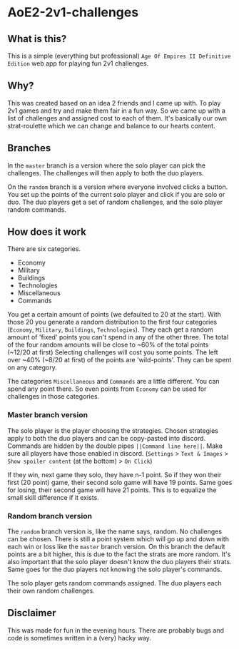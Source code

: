 # AoE2-2v1-challenges

## What is this?

This is a simple (everything but professional) `Age Of Empires II Definitive Edition` web app for playing fun 2v1 challenges.

## Why?

This was created based on an idea 2 friends and I came up with. 
To play 2v1 games and try and make them fair in a fun way. 
So we came up with a list of challenges and assigned cost to each of them.
It's basically our own strat-roulette which we can change and balance to our hearts content.

## Branches

In the `master` branch is a version where the solo player can pick the challenges.
The challenges will then apply to both the duo players. 

On the `random` branch is a version where everyone involved clicks a button.
You set up the points of the current solo player and click if you are solo or duo.
The duo players get a set of random challenges, and the solo player random commands.

## How does it work

There are six categories. 

- Economy
- Military
- Buildings
- Technologies
- Miscellaneous
- Commands

You get a certain amount of points (we defaulted to 20 at the start).
With those 20 you generate a random distribution to the first four categories
(`Economy`, `Military`, `Buildings`, `Technologies`). 
They each get a random amount of 'fixed' points you can't spend in any of the other three.
The total of the four random amounts will be close to ~60% of the total points (~12/20 at first)
Selecting challenges will cost you some points. The left over ~40% (~8/20 at first) of the points are 'wild-points'.
They can be spent on any category. 

The categories `Miscellaneous` and `Commands` are a little different. You can spend any point there.
So even points from `Economy` can be used for challenges in those categories.

### Master branch version

The solo player is the player choosing the strategies. 
Chosen strategies apply to both the duo players and can be copy-pasted into discord. 
Commands are hidden by the double pipes `||Command line here||`. 
Make sure all players have those enabled in discord. 
(`Settings` > `Text & Images` > `Show spoiler content` (at the bottom) > `On Click`)

If they win, next game they solo, they have n-1 point. 
So if they won their first (20 point) game, their second solo game will have 19 points. 
Same goes for losing, their second game will have 21 points.
This is to equalize the small skill difference if it exists.

### Random branch version

The `random` branch version is, like the name says, random. No challenges can be chosen.
There is still a point system which will go up and down with each win or loss like the `master` branch version.
On this branch the default points are a bit higher, this is due to the fact the strats are more random.
It's also important that the solo player doesn't know the duo players their strats. 
Same goes for the duo players not knowing the solo player's commands.

The solo player gets random commands assigned. The duo players each their own random challenges.

## Disclaimer

This was made for fun in the evening hours. There are probably bugs and code is sometimes written in a (very) hacky way.
